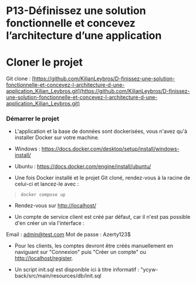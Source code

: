 # P13-Définissez une solution fonctionnelle et concevez l’architecture d’une application

# Cloner le projet

Git clone : [https://github.com/KilianLeybros/D-finissez-une-solution-fonctionnelle-et-concevez-l-architecture-d-une-application_Kilian_Leybros.git](https://github.com/KilianLeybros/D-finissez-une-solution-fonctionnelle-et-concevez-l-architecture-d-une-application_Kilian_Leybros.git)

### Démarrer le projet

- L'application et la base de données sont dockerisées, vous n'avez qu'à installer Docker sur votre machine.

- Windows : https://docs.docker.com/desktop/setup/install/windows-install/

- Ubuntu : https://docs.docker.com/engine/install/ubuntu/

- Une fois Docker installé et le projet Git cloné, rendez-vous à la racine de celui-ci et lancez-le avec :

> `docker compose up`

- Rendez-vous sur [http://localhost/](http://localhost/)

- Un compte de service client est créé par défaut, car il n'est pas possible d'en créer un via l'interface :
  
Email : admin@test.com
Mot de passe : Azerty123$

- Pour les clients, les comptes devront être créés manuellement en naviguant sur "Connexion" puis "Créer un compte" ou [http://localhost/register](http://localhost/register).

- Un script init.sql est disponible ici à titre informatif : "ycyw-back/src/main/resources/db/init.sql


